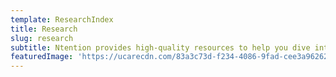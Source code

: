```yaml
---
template: ResearchIndex
title: Research
slug: research
subtitle: Ntention provides high-quality resources to help you dive into research content regarding interaction systems, gesture recognition and immersive interfaces.
featuredImage: 'https://ucarecdn.com/83a3c73d-f234-4086-9fad-cee3a9626230/'
---
```

